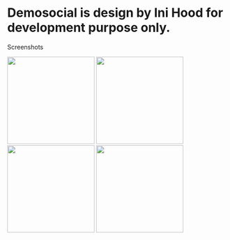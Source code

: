 # Demosocial is design by Ini Hood for development purpose only.

Screenshots

<p float="left">
  <img src="https://user-images.githubusercontent.com/15949588/52133567-dd5b7900-2641-11e9-9afa-0bbb72683d5c.png" width="200" />
  <img src="https://user-images.githubusercontent.com/15949588/52133568-ddf40f80-2641-11e9-992c-4810cdf205a4.png" width="200" /> 
  <img src="https://user-images.githubusercontent.com/15949588/52133571-de8ca600-2641-11e9-8a74-74083b0d9104.png" width="200" />
  <img src="https://user-images.githubusercontent.com/15949588/52133572-df253c80-2641-11e9-8095-6afc3f316950.png" width="200" />
</p>
